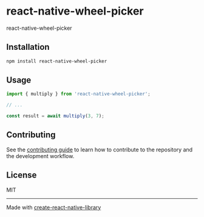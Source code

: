 # react-native-wheel-picker

react-native-wheel-picker

## Installation

```sh
npm install react-native-wheel-picker
```

## Usage


```js
import { multiply } from 'react-native-wheel-picker';

// ...

const result = await multiply(3, 7);
```


## Contributing

See the [contributing guide](CONTRIBUTING.md) to learn how to contribute to the repository and the development workflow.

## License

MIT

---

Made with [create-react-native-library](https://github.com/callstack/react-native-builder-bob)
